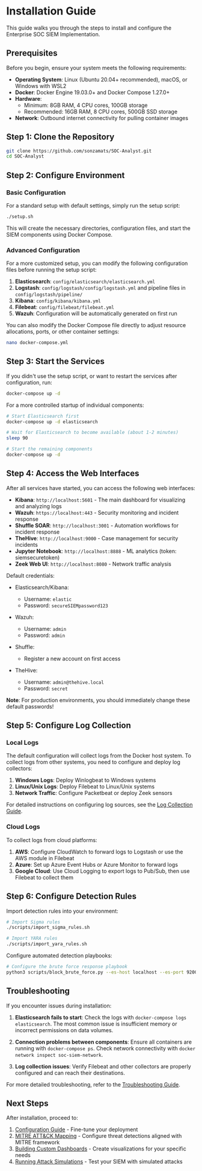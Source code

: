# Installation Guide

This guide walks you through the steps to install and configure the Enterprise SOC SIEM Implementation.

## Prerequisites

Before you begin, ensure your system meets the following requirements:

- **Operating System**: Linux (Ubuntu 20.04+ recommended), macOS, or Windows with WSL2
- **Docker**: Docker Engine 19.03.0+ and Docker Compose 1.27.0+
- **Hardware**:
  - Minimum: 8GB RAM, 4 CPU cores, 100GB storage
  - Recommended: 16GB RAM, 8 CPU cores, 500GB SSD storage
- **Network**: Outbound internet connectivity for pulling container images

## Step 1: Clone the Repository

```bash
git clone https://github.com/sonzamats/SOC-Analyst.git
cd SOC-Analyst
```

## Step 2: Configure Environment

### Basic Configuration

For a standard setup with default settings, simply run the setup script:

```bash
./setup.sh
```

This will create the necessary directories, configuration files, and start the SIEM components using Docker Compose.

### Advanced Configuration

For a more customized setup, you can modify the following configuration files before running the setup script:

1. **Elasticsearch**: `config/elasticsearch/elasticsearch.yml`
2. **Logstash**: `config/logstash/config/logstash.yml` and pipeline files in `config/logstash/pipeline/`
3. **Kibana**: `config/kibana/kibana.yml`
4. **Filebeat**: `config/filebeat/filebeat.yml`
5. **Wazuh**: Configuration will be automatically generated on first run

You can also modify the Docker Compose file directly to adjust resource allocations, ports, or other container settings:

```bash
nano docker-compose.yml
```

## Step 3: Start the Services

If you didn't use the setup script, or want to restart the services after configuration, run:

```bash
docker-compose up -d
```

For a more controlled startup of individual components:

```bash
# Start Elasticsearch first
docker-compose up -d elasticsearch

# Wait for Elasticsearch to become available (about 1-2 minutes)
sleep 90

# Start the remaining components
docker-compose up -d
```

## Step 4: Access the Web Interfaces

After all services have started, you can access the following web interfaces:

- **Kibana**: `http://localhost:5601` - The main dashboard for visualizing and analyzing logs
- **Wazuh**: `https://localhost:443` - Security monitoring and incident response
- **Shuffle SOAR**: `http://localhost:3001` - Automation workflows for incident response
- **TheHive**: `http://localhost:9000` - Case management for security incidents
- **Jupyter Notebook**: `http://localhost:8888` - ML analytics (token: siemsecuretoken)
- **Zeek Web UI**: `http://localhost:8080` - Network traffic analysis

Default credentials:

- Elasticsearch/Kibana:
  - Username: `elastic`
  - Password: `secureSIEMpassword123`

- Wazuh:
  - Username: `admin`
  - Password: `admin`

- Shuffle:
  - Register a new account on first access

- TheHive:
  - Username: `admin@thehive.local`
  - Password: `secret`

**Note**: For production environments, you should immediately change these default passwords!

## Step 5: Configure Log Collection

### Local Logs

The default configuration will collect logs from the Docker host system. To collect logs from other systems, you need to configure and deploy log collectors:

1. **Windows Logs**: Deploy Winlogbeat to Windows systems
2. **Linux/Unix Logs**: Deploy Filebeat to Linux/Unix systems
3. **Network Traffic**: Configure Packetbeat or deploy Zeek sensors

For detailed instructions on configuring log sources, see the [Log Collection Guide](log-collection.md).

### Cloud Logs

To collect logs from cloud platforms:

1. **AWS**: Configure CloudWatch to forward logs to Logstash or use the AWS module in Filebeat
2. **Azure**: Set up Azure Event Hubs or Azure Monitor to forward logs
3. **Google Cloud**: Use Cloud Logging to export logs to Pub/Sub, then use Filebeat to collect them

## Step 6: Configure Detection Rules

Import detection rules into your environment:

```bash
# Import Sigma rules
./scripts/import_sigma_rules.sh

# Import YARA rules
./scripts/import_yara_rules.sh
```

Configure automated detection playbooks:

```bash
# Configure the brute force response playbook
python3 scripts/block_brute_force.py --es-host localhost --es-port 9200 --webhook-url "https://your-webhook-url"
```

## Troubleshooting

If you encounter issues during installation:

1. **Elasticsearch fails to start**: Check the logs with `docker-compose logs elasticsearch`. The most common issue is insufficient memory or incorrect permissions on data volumes.

2. **Connection problems between components**: Ensure all containers are running with `docker-compose ps`. Check network connectivity with `docker network inspect soc-siem-network`.

3. **Log collection issues**: Verify Filebeat and other collectors are properly configured and can reach their destinations.

For more detailed troubleshooting, refer to the [Troubleshooting Guide](troubleshooting.md).

## Next Steps

After installation, proceed to:

1. [Configuration Guide](configuration.md) - Fine-tune your deployment
2. [MITRE ATT&CK Mapping](mitre-mapping.md) - Configure threat detections aligned with MITRE framework
3. [Building Custom Dashboards](dashboards/custom.md) - Create visualizations for your specific needs
4. [Running Attack Simulations](../simulations/README.md) - Test your SIEM with simulated attacks